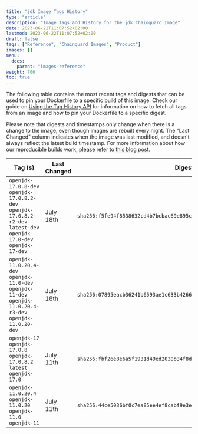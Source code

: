 ```yaml
---
title: "jdk Image Tags History"
type: "article"
description: "Image Tags and History for the jdk Chainguard Image"
date: 2023-06-22T11:07:52+02:00
lastmod: 2023-06-22T11:07:52+02:00
draft: false
tags: ["Reference", "Chainguard Images", "Product"]
images: []
menu:
  docs:
    parent: "images-reference"
weight: 700
toc: true
---
```


The following table contains the most recent tags and digests that can be used to pin your Dockerfile to a specific build of this image. Check our guide on [Using the Tag History API](/chainguard/chainguard-images/using-the-tag-history-api/) for information on how to fetch all tags from an image and how to pin your Dockerfile to a specific digest.

Please note that digests and timestamps only change when there is a change to the image, even though images are rebuilt every night. The "Last Changed" column indicates when the image was last modified, and doesn't always reflect the latest build timestamp. For more information about how our reproducible builds work, please refer to [this blog post](https://www.chainguard.dev/unchained/reproducing-chainguards-reproducible-image-builds).

| Tag (s)                                                                                                                 | Last Changed | Digest                                                                    |
|-------------------------------------------------------------------------------------------------------------------------|--------------|---------------------------------------------------------------------------|
|  `openjdk-17.0.8-dev` `openjdk-17.0.8.2-dev` `openjdk-17.0.8.2-r2-dev` `latest-dev` `openjdk-17.0-dev` `openjdk-17-dev` | July 18th    | `sha256:f5fe94f8538632cd4b7bcbac69e895cb06283072c3919cce41e211b74c4b26fe` |
|  `openjdk-11.0.20.4-dev` `openjdk-11.0-dev` `openjdk-11-dev` `openjdk-11.0.20.4-r3-dev` `openjdk-11.0.20-dev`           | July 18th    | `sha256:07895eacb36241b6593ae1c633b4266ebdfe50eb4026a5a214d0e32f4a6e23dd` |
|  `openjdk-17` `openjdk-17.0.8` `openjdk-17.0.8.2` `latest` `openjdk-17.0`                                               | July 11th    | `sha256:fbf26e8e6a5f1931d49ed2030b34f8d65e1d694b2482bd1d65b4d4e6d84fc7ec` |
|  `openjdk-11.0.20.4` `openjdk-11.0.20` `openjdk-11.0` `openjdk-11`                                                      | July 11th    | `sha256:44ce5036bf0c7ea85ee4ef8cabf9e3e044b1b57ff15b6d6bebecaee94820ccd3` |
